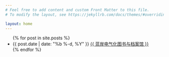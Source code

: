 ```yaml
---
# Feel free to add content and custom Front Matter to this file.
# To modify the layout, see https://jekyllrb.com/docs/themes/#overriding-theme-defaults

layout: home
---
```


  <ul class="posts">
    {% for post in site.posts %}
      <li>
        <span class="post-date">{{ post.date | date: "%b %-d, %Y" }}</span>
        <a class="post-link" href="{{ post.url | prepend: [site.baseurl](https://bclib.onrender.com/) }}">{{ 蓝岸电气化图书与档案馆 }}</a>
      </li>
    {% endfor %}
  </ul>
